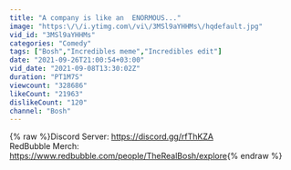 ```yaml
---
title: "A company is like an  ENORMOUS..."
image: "https:\/\/i.ytimg.com\/vi\/3MSl9aYHHMs\/hqdefault.jpg"
vid_id: "3MSl9aYHHMs"
categories: "Comedy"
tags: ["Bosh","Incredibles meme","Incredibles edit"]
date: "2021-09-26T21:00:54+03:00"
vid_date: "2021-09-08T13:30:02Z"
duration: "PT1M7S"
viewcount: "328686"
likeCount: "21963"
dislikeCount: "120"
channel: "Bosh"
---
```

{% raw %}Discord Server: <a rel="nofollow" target="blank" href="https://discord.gg/rfThKZA">https://discord.gg/rfThKZA</a><br />RedBubble Merch: <a rel="nofollow" target="blank" href="https://www.redbubble.com/people/TheRealBosh/explore">https://www.redbubble.com/people/TheRealBosh/explore</a>{% endraw %}
